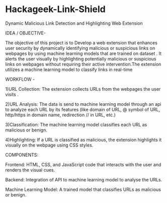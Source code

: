 # Hackageek-Link-Shield
Dynamic Malicious Link Detection and Highlighting Web Extension

IDEA / OBJECTIVE-

The objective of this project is to Develop a web extension that enhances user security by dynamically identifying malicious or suspicious links on webpages by using machine learning models that are trained on dataset . It alerts the user visually by highlighting potentially malicious or suspicious links on webpages  without requiring their active intervention.The extension utilizes a machine learning model to classify links in real-time

WORKFLOW -

1)URL Collection: The extension collects URLs from the webpages the user visits .

2)URL Analysis: The data is send to machine learning model through an api to analyze each URL by its features (like domain of URL, @ symbol of URL, http/https in domain name, redirection // in URL, etc.)

3)Classification: The machine learning model classifies each URL as malicious or benign.

4)Highlighting: If a URL is classified as malicious, the extension highlights it visually on the webpage using CSS styles.


COMPONENTS:

Frontend: HTML, CSS, and JavaScript code that interacts with the user and renders the visual cues.

Backend: Integration of API to machine learning model to analyse the URLs.

Machine Learning Model: A trained model that classifies URLs as malicious or benign.
